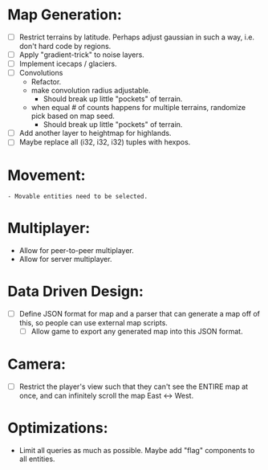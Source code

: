 # Map Generation:
- [ ] Restrict terrains by latitude. Perhaps adjust gaussian in such a way, i.e. don't hard code by regions.
- [ ] Apply "gradient-trick" to noise layers.
- [ ] Implement icecaps / glaciers.
- [ ] Convolutions
    - Refactor.
    - make convolution radius adjustable.
        - Should break up little "pockets" of terrain.
    - when equal # of counts happens for multiple terrains, randomize pick based on map seed.
        - Should break up little "pockets" of terrain.
- [ ] Add another layer to heightmap for highlands.
- [ ] Maybe replace all (i32, i32, i32) tuples with hexpos.

# Movement:
    - Movable entities need to be selected.

# Multiplayer:
- Allow for peer-to-peer multiplayer.
- Allow for server multiplayer.

# Data Driven Design:
- [ ] Define JSON format for map and a parser that can generate a map off of this, so people can use external map scripts.
    - [ ] Allow game to export any generated map into this JSON format.

# Camera:
- [ ] Restrict the player's view such that they can't see the ENTIRE map at once, and can infinitely scroll the map East <-> West.

# Optimizations:
- Limit all queries as much as possible. Maybe add "flag" components to all entities.